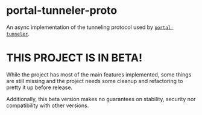 # portal-tunneler-proto

An async implementation of the tunneling protocol used by [`portal-tunneler`](https://github.com/ThomasMiz/portal-tunneler).

# THIS PROJECT IS IN BETA!

While the project has most of the main features implemented, some things are still missing and the project needs some cleanup and refactoring to pretty it up before release.

Additionally, this beta version makes no guarantees on stability, security nor compatibility with other versions.

